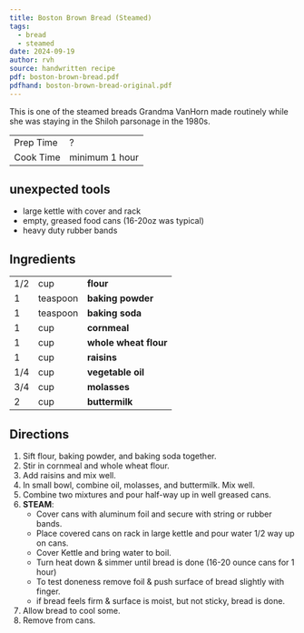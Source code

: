 ```yaml
---
title: Boston Brown Bread (Steamed)
tags:
  - bread
  - steamed
date: 2024-09-19
author: rvh
source: handwritten recipe
pdf: boston-brown-bread.pdf
pdfhand: boston-brown-bread-original.pdf
---
```


This is one of the steamed breads Grandma VanHorn made routinely while she was staying in the Shiloh parsonage in the 1980s.

|           |                |
| --------- | -------------- |
| Prep Time | ?              |
| Cook Time | minimum 1 hour |

## unexpected tools

- large kettle with cover and rack
- empty, greased food cans (16-20oz was typical)
- heavy duty rubber bands
 
## Ingredients

|     |          |                       |
|:--- |:-------- |:--------------------- |
| 1/2 | cup      | **flour**             |
| 1   | teaspoon | **baking powder**     |
| 1   | teaspoon | **baking soda**       |
| 1   | cup      | **cornmeal**          |
| 1   | cup      | **whole wheat flour** |
| 1   | cup      | **raisins**           |
| 1/4 | cup      | **vegetable oil**     |
| 3/4 | cup      | **molasses**          | 
| 2   | cup      | **buttermilk**        |

## Directions

1. Sift flour, baking powder, and baking soda together. 
2. Stir in cornmeal and whole wheat flour.
3. Add raisins and mix well.
4. In small bowl, combine oil, molasses, and buttermilk. Mix well.
5. Combine two mixtures and pour half-way up in well greased cans.
6. **STEAM**:
	- Cover cans with aluminum foil and secure with string or rubber bands.
	- Place covered cans on rack in large kettle and pour water 1/2 way up on cans.
	- Cover Kettle and bring water to boil.
	- Turn heat down & simmer until bread is done (16-20 ounce cans for 1 hour)
	- To test doneness remove foil & push surface of bread slightly with finger.
	- if bread feels firm & surface is moist, but not sticky, bread is done.
7. Allow bread to cool some.
8. Remove from cans.
